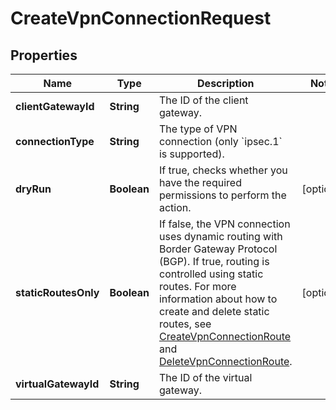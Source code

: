 

# CreateVpnConnectionRequest


## Properties

| Name | Type | Description | Notes |
|------------ | ------------- | ------------- | -------------|
|**clientGatewayId** | **String** | The ID of the client gateway. |  |
|**connectionType** | **String** | The type of VPN connection (only &#x60;ipsec.1&#x60; is supported). |  |
|**dryRun** | **Boolean** | If true, checks whether you have the required permissions to perform the action. |  [optional] |
|**staticRoutesOnly** | **Boolean** | If false, the VPN connection uses dynamic routing with Border Gateway Protocol (BGP). If true, routing is controlled using static routes. For more information about how to create and delete static routes, see [CreateVpnConnectionRoute](#createvpnconnectionroute) and [DeleteVpnConnectionRoute](#deletevpnconnectionroute). |  [optional] |
|**virtualGatewayId** | **String** | The ID of the virtual gateway. |  |



